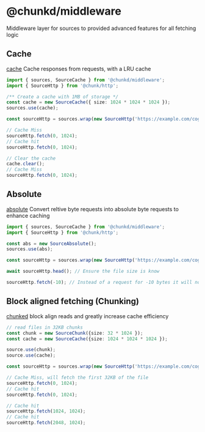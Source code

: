 # @chunkd/middleware

Middleware layer for sources to provided advanced features for all fetching logic

## Cache

[cache](./src/middleware/cache.ts) Cache responses from requests, with a LRU cache

```typescript
import { sources, SourceCache } from '@chunkd/middleware';
import { SourceHttp } from '@chunk/http';

/** Create a cache with 1MB of storage */
const cache = new SourceCache({ size: 1024 * 1024 * 1024 });
sources.use(cache);

const sourceHttp = sources.wrap(new SourceHttp('https://example.com/cog.tiff'));

// Cache Miss
sourceHttp.fetch(0, 1024);
// Cache hit
sourceHttp.fetch(0, 1024);

// Clear the cache
cache.clear();
// Cache Miss
sourceHttp.fetch(0, 1024);
```

## Absolute

[absolute](./src/middleware/absolute.ts) Convert reltive byte requests into absolute byte requests to enhance caching

```typescript
import { sources, SourceCache } from '@chunkd/middleware';
import { SourceHttp } from '@chunk/http';

const abs = new SourceAbsolute();
sources.use(abs);

const sourceHttp = sources.wrap(new SourceHttp('https://example.com/cog.tiff'));

await sourceHttp.head(); // Ensure the file size is know

sourceHttp.fetch(-10); // Instead of a request for -10 bytes it will now request Bytes=[fileSize-10]-[fileSize]
```

## Block aligned fetching (Chunking)

[chunked](./src/middleware/chunk.ts) block align reads and greatly increase cache efficiency

```typescript
// read files in 32KB chunks
const chunk = new SourceChunk({size: 32 * 1024 });
const cache = new SourceCache({size: 1024 * 1024 * 1024 });

source.use(chunk);
source.use(cache);

const sourceHttp = sources.wrap(new SourceHttp('https://example.com/cog.tiff'));

// Cache Miss, will fetch the first 32KB of the file
sourceHttp.fetch(0, 1024);
// Cache hit
sourceHttp.fetch(0, 1024);

// Cache hit
sourceHttp.fetch(1024, 1024);
// Cache hit
sourceHttp.fetch(2048, 1024);
```
